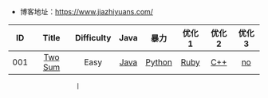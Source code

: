 - 博客地址：https://www.jiazhiyuans.com/

|  ID  |                            Title                             | Difficulty |                             Java                             |                            暴力                            |                             优化1                             |                    优化2                      |                    优化3                     |
| :--: | :----------------------------------------------------------: | :--------: | :----------------------------------------------------------: | :----------------------------------------------------------: | :----------------------------------------------------------: | :------------------------------------------: | :--------------------------------------------: |
| 001  |      [Two Sum](https://leetcode.com/problems/two-sum/)       |    Easy    | [Java](https://github.com/corpsepiges/leetcode/blob/master/Algorithms/001.%20Two%20Sum/Solution.java) | [Python](https://github.com/corpsepiges/leetcode/blob/master/Algorithms/001.%20Two%20Sum/Solution.py) | [Ruby](https://github.com/corpsepiges/leetcode/blob/master/Algorithms/001.%20Two%20Sum/Solution.rb) | [C++](http://www.liuchuo.net/archives/1006)  |                       [no](http://www.liuchuo.net/archives/1006)

                       |
